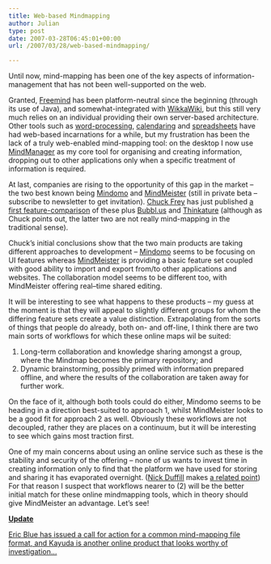 ```yaml
---
title: Web-based Mindmapping
author: Julian
type: post
date: 2007-03-28T06:45:01+00:00
url: /2007/03/28/web-based-mindmapping/

---
```

Until now, mind-mapping has been one of the key aspects of information-management that has not been well-supported on the web.

Granted, [Freemind][1] has been platform-neutral since the beginning (through its use of Java), and somewhat-integrated with [WikkaWiki][2], but this still very much relies on an individual providing their own server-based architecture. Other tools such as [word-processing][3], [calendaring][4] and [spreadsheets][5] have had web-based incarnations for a while, but my frustration has been the lack of a truly web-enabled mind-mapping tool: on the desktop I now use [MindManager][6] as my core tool for organising and creating information, dropping out to other applications only when a specific treatment of information is required.

At last, companies are rising to the opportunity of this gap in the market – the two best known being [Mindomo][7] and [MindMeister][8] (still in private beta – subscribe to newsletter to get invitation). [Chuck Frey][9] has just published [a first feature-comparison][10] of these plus [Bubbl.us][11] and [Thinkature][12] (although as Chuck points out, the latter two are not really mind-mapping in the traditional sense).

Chuck’s initial conclusions show that the two main products are taking different approaches to development – [Mindomo][7] seems to be focusing on UI features whereas [MindMeister][8] is providing a basic feature set coupled with good ability to import and export from/to other applications and websites. The collaboration model seems to be different too, with MindMeister offering real–time shared editing.

It will be interesting to see what happens to these products – my guess at the moment is that they will appeal to slightly different groups for whom the differing feature sets create a value distinction. Extrapolating from the sorts of things that people do already, both on- and off-line, I think there are two main sorts of workflows for which these online maps wil be suited:

  1. Long-term collaboration and knowledge sharing amongst a group, where the Mindmap becomes the primary repository; and
  2. Dynamic brainstorming, possibly primed with information prepared offline, and where the results of the collaboration are taken away for further work.

On the face of it, although both tools could do either, Mindomo seems to be heading in a direction best-suited to approach 1, whilst MindMeister looks to be a good fit for approach 2 as well. Obviously these workflows are not decoupled, rather they are places on a continuum, but it will be interesting to see which gains most traction first.

One of my main concerns about using an online service such as these is the stability and security of the offering &#8211; none of us wants to invest time in creating information only to find that the platform we have used for storing and sharing it has evaporated overnight. ([Nick Duffill][13] makes [a related point][14]) For that reason I suspect that workflows nearer to (2) will be the better initial match for these online mindmapping tools, which in theory should give MindMeister an advantage. Let&#8217;s see!

<ins></ins>

<ins><strong>Update</strong></ins>

<ins><a href="https://eric-blue.com/blog/">Eric Blue</a> has issued a call for action for a <a href="https://eric-blue.com/blog/2007/03/the_need_for_a_common_mindmap_file_format.html">common mind-mapping file format</a>, and <a href="https://www.kayuda.com/">Kayuda</a> is another online product that looks worthy of investigation…</ins>

 [1]: about:freemind.sourceforge.net/wiki/index.php/Main_Page
 [2]: https://wikkawiki.org/HomePage
 [3]: https://writer.zoho.com/
 [4]: https://www.google.com/calendar
 [5]: https://docs.google.com/
 [6]: https://www.mindjet.com/
 [7]: https://www.mindomo.com/
 [8]: https://www.mindmeister.com/
 [9]: https://mindmapping.typepad.com/
 [10]: https://mindmapping.typepad.com/the_mind_mapping_software/2007/03/comparison_of_w.html
 [11]: https://bubbl.us/
 [12]: https://thinkature.com/
 [13]: https://duffill.blogs.com/beyond_crayons/
 [14]: https://duffill.blogs.com/beyond_crayons/2007/03/last_call_for_e.html